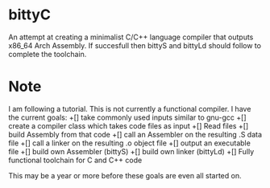 # bittyC
An attempt at creating a minimalist C/C++ language compiler that outputs x86_64 Arch Assembly. If succesfull then bittyS and bittyLd should follow to complete the toolchain.

# Note
I am following a tutorial. This is not currently a functional compiler. I have the current goals:
+\[\] take commonly used inputs similar to gnu-gcc
+\[\] create a compiler class which takes code files as input
	+\[\] Read files
	+\[\] build Assembly from that code
	+\[\] call an Assembler on the resulting .S data file
	+\[\] call a linker on the resulting .o object file
	+\[\] output an executable file
+\[\] build own Assembler (bittyS)
+\[\] build own linker (bittyLd)
+\[\] Fully functional toolchain for C and C++ code

This may be a year or more before these goals are even all started on.

